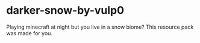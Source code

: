 # darker-snow-by-vulp0
Playing minecraft at night but you live in a snow biome? This resource pack was made for you.
